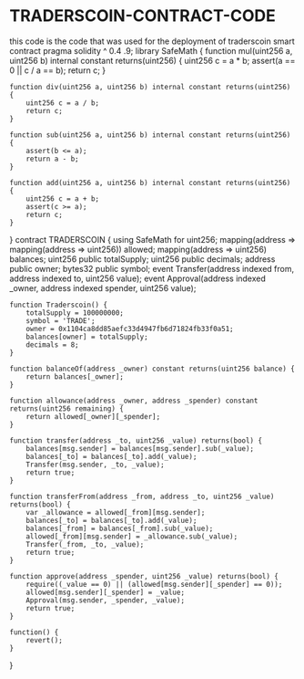 # TRADERSCOIN-CONTRACT-CODE
this code is the code that was used for the deployment of traderscoin smart contract
pragma solidity ^ 0.4 .9;
library SafeMath {
    function mul(uint256 a, uint256 b) internal constant returns(uint256) {
        uint256 c = a * b;
        assert(a == 0 || c / a == b);
        return c;
    }

    function div(uint256 a, uint256 b) internal constant returns(uint256) {
        uint256 c = a / b;
        return c;
    }

    function sub(uint256 a, uint256 b) internal constant returns(uint256) {
        assert(b <= a);
        return a - b;
    }

    function add(uint256 a, uint256 b) internal constant returns(uint256) {
        uint256 c = a + b;
        assert(c >= a);
        return c;
    }
}
contract TRADERSCOIN {
    using SafeMath
    for uint256;
    mapping(address => mapping(address => uint256)) allowed;
    mapping(address => uint256) balances;
    uint256 public totalSupply;
    uint256 public decimals;
    address public owner;
    bytes32 public symbol;
    event Transfer(address indexed from, address indexed to, uint256 value);
    event Approval(address indexed _owner, address indexed spender, uint256 value);

    function Traderscoin() {
        totalSupply = 100000000;
        symbol = 'TRADE';
        owner = 0x1104ca8dd85aefc33d4947fb6d71824fb33f0a51;
        balances[owner] = totalSupply;
        decimals = 8;
    }

    function balanceOf(address _owner) constant returns(uint256 balance) {
        return balances[_owner];
    }

    function allowance(address _owner, address _spender) constant returns(uint256 remaining) {
        return allowed[_owner][_spender];
    }

    function transfer(address _to, uint256 _value) returns(bool) {
        balances[msg.sender] = balances[msg.sender].sub(_value);
        balances[_to] = balances[_to].add(_value);
        Transfer(msg.sender, _to, _value);
        return true;
    }

    function transferFrom(address _from, address _to, uint256 _value) returns(bool) {
        var _allowance = allowed[_from][msg.sender];
        balances[_to] = balances[_to].add(_value);
        balances[_from] = balances[_from].sub(_value);
        allowed[_from][msg.sender] = _allowance.sub(_value);
        Transfer(_from, _to, _value);
        return true;
    }

    function approve(address _spender, uint256 _value) returns(bool) {
        require((_value == 0) || (allowed[msg.sender][_spender] == 0));
        allowed[msg.sender][_spender] = _value;
        Approval(msg.sender, _spender, _value);
        return true;
    }

    function() {
        revert();
    }
}

